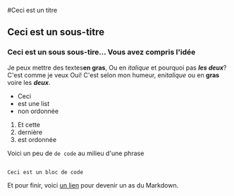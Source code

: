 #Ceci est un titre
## Ceci est un sous-titre
### Ceci est un sous sous-tire... Vous avez compris l'idée

Je peux mettre des textes**en gras**,
Ou en *italique* et pourquoi pas ***les deux***? C'est comme je veux
Oui! C'est selon mon humeur, en*italique* ou en **gras** voire les ***deux***.

-   Ceci
-   est une list
-   non ordonnée

1. Et cette
2. dernière
3. est ordonnée

Voici un peu de `de code` au milieu d'une phrase

```

Ceci est un bloc de code

```

Et pour finir, voici [un lien](https://guides.github.com/features/mastering-markdown/) pour devenir un as du Markdown. 
